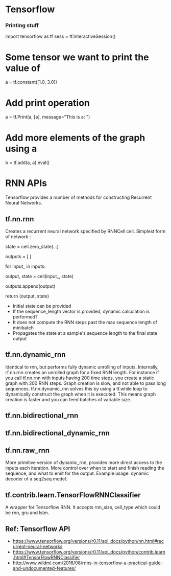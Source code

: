 # Tensorflow 
### Printing stuff
import tensorflow as tf
sess = tf.InteractiveSession()
# Some tensor we want to print the value of
a = tf.constant([1.0, 3.0])
# Add print operation
a = tf.Print(a, [a], message="This is a: ")
# Add more elements of the graph using a
b = tf.add(a, a).eval()





# RNN APIs
Tensorflow provides a number of methods for constructing Recurrent Neural Networks.

## tf.nn.rnn
Creates a recurrent neural network specified by RNNCell cell.
Simplest form of network :

state = cell.zero_state(...)

outputs = [ ]

for input_ in inputs:

  output, state = cell(input_, state)
  
  outputs.append(output)
  
  return (output, state)

- Initial state can be provided
- If the sequence\_length vector is provided, dynamic calculation is performed?
- It does not compute the RNN steps past the max sequence length of minibatch
- Propagates the state at a sample's sequence length to the final state output

## tf.nn.dynamic_rnn
Identical to rnn, but performs fully dynamic unrolling of inputs.
Internally, rf.nn.rnn creates an unrolled graph for a fixed RNN length.
For instance if you call tf.nn.rnn with inputs having 200 time steps, you create a static graph with 200 RNN steps.
Graph creation is slow, and not able to pass long sequences.
tf.nn.dynamic_rnn solves this by using a tf.while loop to dynamically construct the graph when it is executed.
This means graph creation is faster and you can feed batches of variable size.

## tf.nn.bidirectional_rnn

## tf.nn.bidirectional_dynamic_rnn

## tf.nn.raw_rnn
More primitive version of dynamic_rnn, provides more direct access to the inputs each iteration. More control over when to start and finish reading the sequence, and what to emit for the output.
Example usage: dynamic decoder of a seq2seq model.


## tf.contrib.learn.TensorFlowRNNClassifier
A wrapper for Tensorflow RNN. It accepts rnn_size, cell_type which could be rnn, gru and lstm.



## Ref: Tensorflow API
- https://www.tensorflow.org/versions/r0.11/api_docs/python/nn.html#recurrent-neural-networks
- https://www.tensorflow.org/versions/r0.11/api_docs/python/contrib.learn.html#TensorFlowRNNClassifier
- http://www.wildml.com/2016/08/rnns-in-tensorflow-a-practical-guide-and-undocumented-features/

